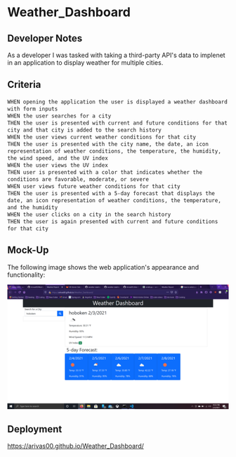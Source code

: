 # Weather_Dashboard

## Developer Notes

As a developer I was tasked with taking a third-party API's data to implenet in an application to display weather for multiple cities.

## Criteria

```
WHEN opening the application the user is displayed a weather dashboard with form inputs
WHEN the user searches for a city
THEN the user is presented with current and future conditions for that city and that city is added to the search history
WHEN the user views current weather conditions for that city
THEN the user is presented with the city name, the date, an icon representation of weather conditions, the temperature, the humidity, the wind speed, and the UV index
WHEN the user views the UV index
THEN user is presented with a color that indicates whether the conditions are favorable, moderate, or severe
WHEN user views future weather conditions for that city
THEN the user is presented with a 5-day forecast that displays the date, an icon representation of weather conditions, the temperature, and the humidity
WHEN the user clicks on a city in the search history
THEN the user is again presented with current and future conditions for that city
```

## Mock-Up

The following image shows the web application's appearance and functionality:

![The weather app includes a search option, a list of cities, and a five-day forecast and current weather conditions for Atlanta.](./assets/mockUp.png)

## Deployment

https://arivas00.github.io/Weather_Dashboard/